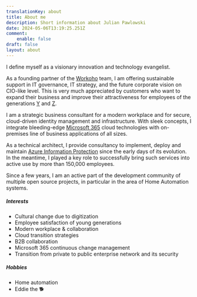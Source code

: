 ```yaml
---
translationKey: about
title: About me
description: Short information about Julian Pawlowski
date: 2024-05-06T13:19:25.251Z
comment:
    enable: false
draft: false
layout: about
---
```


I define myself as a visionary innovation and technology evangelist.

As a founding partner of the [Workoho](https://workoho.com/) team, I am offering sustainable support in IT governance, IT strategy, and the future corporate vision on CIO-like level. This is very much appreciated by customers who want to expand their business and improve their attractiveness for employees of the generations [Y](https://en.wikipedia.org/wiki/Millennials) and [Z](https://en.wikipedia.org/wiki/Generation_Z).

I am a strategic business consultant for a modern workplace and for secure, cloud-driven identity management and infrastructure. With sleek concepts, I integrate bleeding-edge [Microsoft 365](https://www.microsoft.com/microsoft-365) cloud technologies with on-premises line of business applications of all sizes.

As a technical architect, I provide consultancy to implement, deploy and maintain [Azure Information Protection](https://docs.microsoft.com/azure/information-protection/) since the early days of its evolution. In the meantime, I played a key role to successfully bring such services into active use by more than 150,000 employees.

Since a few years, I am an active part of the development community of multiple open source projects, in particular in the area of Home Automation systems.

##### Interests

- Cultural change due to digitization
- Employee satisfaction of young generations
- Modern workplace & collaboration
- Cloud transition strategies
- B2B collaboration
- Microsoft 365 continuous change management
- Transition from private to public enterprise network and its security

##### Hobbies

- Home automation
- Eddie the :dog2:

